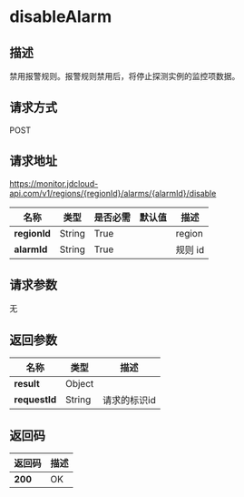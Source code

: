 # disableAlarm


## 描述
禁用报警规则。报警规则禁用后，将停止探测实例的监控项数据。

## 请求方式
POST

## 请求地址
https://monitor.jdcloud-api.com/v1/regions/{regionId}/alarms/{alarmId}/disable

|名称|类型|是否必需|默认值|描述|
|---|---|---|---|---|
|**regionId**|String|True| |region|
|**alarmId**|String|True| |规则 id|

## 请求参数
无


## 返回参数
|名称|类型|描述|
|---|---|---|
|**result**|Object| |
|**requestId**|String|请求的标识id|


## 返回码
|返回码|描述|
|---|---|
|**200**|OK|
